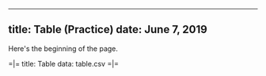 -----
title:   Table (Practice)
date:  June 7, 2019
-----

Here's the beginning of the page.

=|=
title: Table 
data: table.csv
=|=

